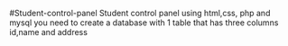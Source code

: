 #Student-control-panel
Student control panel using html,css, php and mysql you need to create a database with 1 table that has three columns id,name and address
